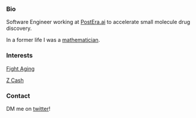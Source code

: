 ### Bio

Software Engineer working at [PostEra.ai](https://postera.ai) to accelerate small molecule drug discovery.

In a former life I was a [mathematician](https://www.mathgenealogy.org/id.php?id=240463).

### Interests

[Fight Aging](https://www.fightaging.org/)

[Z Cash](https://z.cash)

### Contact

DM me on [twitter](https://twitter.com/@jayjayhales)!
